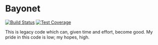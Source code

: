 Bayonet
=======

[![Build Status][status-image]][travis]
[![Test Coverage][cover-image]][coverage]

This is legacy code which can, given time and effort, become good. My
pride in this code is low; my hopes, high.

[travis]:       https://travis-ci.org/mlibrary/bayonet
[status-image]: https://travis-ci.org/mlibrary/bayonet.svg?branch=master
[coverage]:     https://coveralls.io/github/mlibrary/bayonet
[cover-image]:  https://coveralls.io/repos/github/mlibrary/bayonet/badge.svg?branch=master
